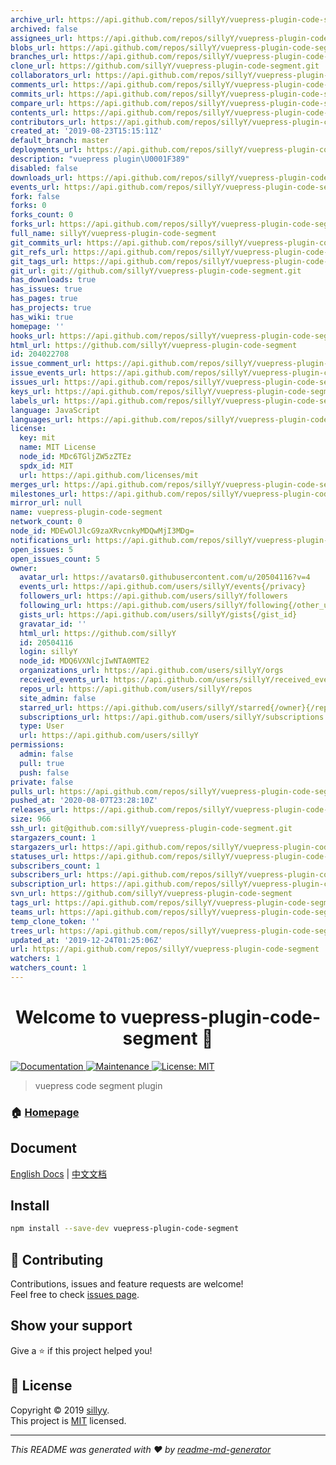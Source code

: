 ```yaml
---
archive_url: https://api.github.com/repos/sillyY/vuepress-plugin-code-segment/{archive_format}{/ref}
archived: false
assignees_url: https://api.github.com/repos/sillyY/vuepress-plugin-code-segment/assignees{/user}
blobs_url: https://api.github.com/repos/sillyY/vuepress-plugin-code-segment/git/blobs{/sha}
branches_url: https://api.github.com/repos/sillyY/vuepress-plugin-code-segment/branches{/branch}
clone_url: https://github.com/sillyY/vuepress-plugin-code-segment.git
collaborators_url: https://api.github.com/repos/sillyY/vuepress-plugin-code-segment/collaborators{/collaborator}
comments_url: https://api.github.com/repos/sillyY/vuepress-plugin-code-segment/comments{/number}
commits_url: https://api.github.com/repos/sillyY/vuepress-plugin-code-segment/commits{/sha}
compare_url: https://api.github.com/repos/sillyY/vuepress-plugin-code-segment/compare/{base}...{head}
contents_url: https://api.github.com/repos/sillyY/vuepress-plugin-code-segment/contents/{+path}
contributors_url: https://api.github.com/repos/sillyY/vuepress-plugin-code-segment/contributors
created_at: '2019-08-23T15:15:11Z'
default_branch: master
deployments_url: https://api.github.com/repos/sillyY/vuepress-plugin-code-segment/deployments
description: "vuepress plugin\U0001F389"
disabled: false
downloads_url: https://api.github.com/repos/sillyY/vuepress-plugin-code-segment/downloads
events_url: https://api.github.com/repos/sillyY/vuepress-plugin-code-segment/events
fork: false
forks: 0
forks_count: 0
forks_url: https://api.github.com/repos/sillyY/vuepress-plugin-code-segment/forks
full_name: sillyY/vuepress-plugin-code-segment
git_commits_url: https://api.github.com/repos/sillyY/vuepress-plugin-code-segment/git/commits{/sha}
git_refs_url: https://api.github.com/repos/sillyY/vuepress-plugin-code-segment/git/refs{/sha}
git_tags_url: https://api.github.com/repos/sillyY/vuepress-plugin-code-segment/git/tags{/sha}
git_url: git://github.com/sillyY/vuepress-plugin-code-segment.git
has_downloads: true
has_issues: true
has_pages: true
has_projects: true
has_wiki: true
homepage: ''
hooks_url: https://api.github.com/repos/sillyY/vuepress-plugin-code-segment/hooks
html_url: https://github.com/sillyY/vuepress-plugin-code-segment
id: 204022708
issue_comment_url: https://api.github.com/repos/sillyY/vuepress-plugin-code-segment/issues/comments{/number}
issue_events_url: https://api.github.com/repos/sillyY/vuepress-plugin-code-segment/issues/events{/number}
issues_url: https://api.github.com/repos/sillyY/vuepress-plugin-code-segment/issues{/number}
keys_url: https://api.github.com/repos/sillyY/vuepress-plugin-code-segment/keys{/key_id}
labels_url: https://api.github.com/repos/sillyY/vuepress-plugin-code-segment/labels{/name}
language: JavaScript
languages_url: https://api.github.com/repos/sillyY/vuepress-plugin-code-segment/languages
license:
  key: mit
  name: MIT License
  node_id: MDc6TGljZW5zZTEz
  spdx_id: MIT
  url: https://api.github.com/licenses/mit
merges_url: https://api.github.com/repos/sillyY/vuepress-plugin-code-segment/merges
milestones_url: https://api.github.com/repos/sillyY/vuepress-plugin-code-segment/milestones{/number}
mirror_url: null
name: vuepress-plugin-code-segment
network_count: 0
node_id: MDEwOlJlcG9zaXRvcnkyMDQwMjI3MDg=
notifications_url: https://api.github.com/repos/sillyY/vuepress-plugin-code-segment/notifications{?since,all,participating}
open_issues: 5
open_issues_count: 5
owner:
  avatar_url: https://avatars0.githubusercontent.com/u/20504116?v=4
  events_url: https://api.github.com/users/sillyY/events{/privacy}
  followers_url: https://api.github.com/users/sillyY/followers
  following_url: https://api.github.com/users/sillyY/following{/other_user}
  gists_url: https://api.github.com/users/sillyY/gists{/gist_id}
  gravatar_id: ''
  html_url: https://github.com/sillyY
  id: 20504116
  login: sillyY
  node_id: MDQ6VXNlcjIwNTA0MTE2
  organizations_url: https://api.github.com/users/sillyY/orgs
  received_events_url: https://api.github.com/users/sillyY/received_events
  repos_url: https://api.github.com/users/sillyY/repos
  site_admin: false
  starred_url: https://api.github.com/users/sillyY/starred{/owner}{/repo}
  subscriptions_url: https://api.github.com/users/sillyY/subscriptions
  type: User
  url: https://api.github.com/users/sillyY
permissions:
  admin: false
  pull: true
  push: false
private: false
pulls_url: https://api.github.com/repos/sillyY/vuepress-plugin-code-segment/pulls{/number}
pushed_at: '2020-08-07T23:28:10Z'
releases_url: https://api.github.com/repos/sillyY/vuepress-plugin-code-segment/releases{/id}
size: 966
ssh_url: git@github.com:sillyY/vuepress-plugin-code-segment.git
stargazers_count: 1
stargazers_url: https://api.github.com/repos/sillyY/vuepress-plugin-code-segment/stargazers
statuses_url: https://api.github.com/repos/sillyY/vuepress-plugin-code-segment/statuses/{sha}
subscribers_count: 1
subscribers_url: https://api.github.com/repos/sillyY/vuepress-plugin-code-segment/subscribers
subscription_url: https://api.github.com/repos/sillyY/vuepress-plugin-code-segment/subscription
svn_url: https://github.com/sillyY/vuepress-plugin-code-segment
tags_url: https://api.github.com/repos/sillyY/vuepress-plugin-code-segment/tags
teams_url: https://api.github.com/repos/sillyY/vuepress-plugin-code-segment/teams
temp_clone_token: ''
trees_url: https://api.github.com/repos/sillyY/vuepress-plugin-code-segment/git/trees{/sha}
updated_at: '2019-12-24T01:25:06Z'
url: https://api.github.com/repos/sillyY/vuepress-plugin-code-segment
watchers: 1
watchers_count: 1
---
```


<h1 align="center">Welcome to vuepress-plugin-code-segment 👋</h1>
<p>
  <a href="http://sillyy.cn/vuepress-plugin-code-segment/">
    <img alt="Documentation" src="https://img.shields.io/badge/documentation-yes-brightgreen.svg" target="_blank" />
  </a>
  <a href="https://github.com/sillyY/vuepress-plugin-code-segment/graphs/commit-activity">
    <img alt="Maintenance" src="https://img.shields.io/badge/Maintained%3F-yes-green.svg" target="_blank" />
  </a>
  <a href="https://github.com/sillyY/vuepress-plugin-code-segment/blob/master/LICENSE">
    <img alt="License: MIT" src="https://img.shields.io/badge/License-MIT-yellow.svg" target="_blank" />
  </a>
</p>

> vuepress code segment plugin

### 🏠 [Homepage](https://github.com/sillyY/vuepress-plugin-code-segment#readme)

## Document
[English Docs](http://sillyy.cn/vuepress-plugin-code-segment/) | [中文文档](http://sillyy.cn/vuepress-plugin-code-segment/zh/)

## Install

```sh
npm install --save-dev vuepress-plugin-code-segment
```

## 🤝 Contributing

Contributions, issues and feature requests are welcome!<br />Feel free to check [issues page](https://github.com/sillyY/vuepress-plugin-code-segment/issues).

## Show your support

Give a ⭐️ if this project helped you!

## 📝 License

Copyright © 2019 [sillyy](https://github.com/sillyY).<br />
This project is [MIT](https://github.com/sillyY/vuepress-plugin-code-segment/blob/master/LICENSE) licensed.

***
_This README was generated with ❤️ by [readme-md-generator](https://github.com/kefranabg/readme-md-generator)_